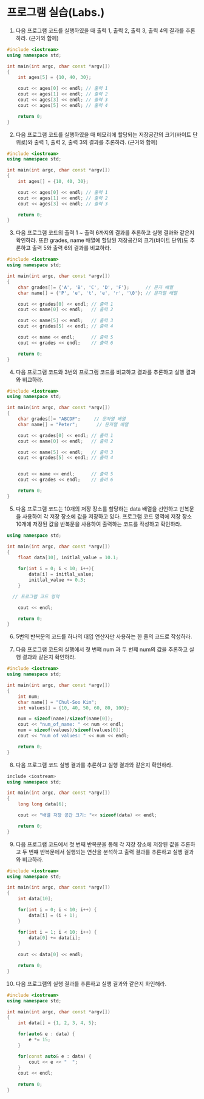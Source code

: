 # 프로그램 실습(Labs.)

1. 다음 프로그램 코드를 실행하였을 때 출력 1, 출력 2, 출력 3, 출력 4의 결과를 추론하라. (근거와 함께)

```c++
#include <iostream>
using namespace std;

int main(int argc, char const *argv[])
{
	int ages[5] = {10, 40, 30};

	cout << ages[0] << endl; // 출력 1
	cout << ages[1] << endl; // 출력 2
	cout << ages[3] << endl; // 출력 3
	cout << ages[5] << endl; // 출력 4

	return 0;
}
```
2. 다음 프로그램 코드를 실행하였을 때 메모리에 할당되는 저장공간의 크기(바이트 단위로)와 출력 1, 출력 2, 출력 3의 결과를 추론하라. (근거와 함께) 

```c++
#include <iostream>
using namespace std;

int main(int argc, char const *argv[])
{
	int ages[] = {10, 40, 30};

	cout << ages[0] << endl; // 출력 1
	cout << ages[1] << endl; // 출력 2
	cout << ages[3] << endl; // 출력 3

	return 0;
}
```
3. 다음 프로그램 코드의 출력 1 ~ 출력 6까지의 결과를 추론하고 실행 결과와 같은지 확인하라. 또한 grades, name 배열에 할당된 저장공간의 크기(바이트 단위)도 추론하고 출력 5와 출력 6의 결과를 비교하라. 

```c++
#include <iostream>
using namespace std;

int main(int argc, char const *argv[])
{
	char grades[]= {'A', 'B', 'C', 'D', 'F'};      // 문자 배열 
	char name[] = {'P', 'e', 't', 'e', 'r', '\0'}; // 문자열 배열

	cout << grades[0] << endl; // 출력 1
	cout << name[0] << endl;   // 출력 2

	cout << name[5] << endl;   // 출력 3
	cout << grades[5] << endl; // 출력 4

	cout << name << endl;      // 출력 5
	cout << grades << endl;    // 출력 6

	return 0;
}
```
4. 다음 프로그램 코드와 3번의 프로그램 코드를 비교하고 결과를 추론하고 실행 결과와 비교하라. 

```c++
#include <iostream>
using namespace std;

int main(int argc, char const *argv[])
{
	char grades[]= "ABCDF";     // 문자열 배열 
	char name[] = "Peter";       // 문자열 배열

	cout << grades[0] << endl; // 출력 1
	cout << name[0] << endl;   // 출력 2

	cout << name[5] << endl;   // 출력 3
	cout << grades[5] << endl; // 출력 4


	cout << name << endl;      // 출력 5
	cout << grades << endl;    // 출려 6

	return 0;
}
```
5. 다음 프로그램 코드는 10개의 저장 장소를 할당하는 data 배열을 선언하고 반복문을 사용하여 각 저장 장소에 값을 저장하고 있다. 
프로그램 코드 영역에 저장 장소 10개에 저장된 값을 반복문을 사용하여 출력하는 코드를 작성하고 확인하라.

```c++
using namespace std;

int main(int argc, char const *argv[])
{
	float data[10], initlal_value = 10.1;

	for(int i = 0; i < 10; i++){
		data[i] = initlal_value;
		initlal_value += 0.3;
	}

  // 프로그램 코드 영역

	cout << endl;

	return 0;
}
```

6. 5번의 반복문의 코드를 하나의 대입 연산자만 사용하는 한 줄의 코드로 작성하라. 

7. 다음 프로그램 코드의 실행에서 첫 번쨰 num 과 두 번쨰 num의 값을 추론하고 실행 결과와 같은지 확인하라. 

```c++
#include <iostream>
using namespace std;

int main(int argc, char const *argv[])
{
	int num;
	char name[] = "Chul-Soo Kim";
	int values[] = {10, 40, 50, 60, 80, 100};

	num = sizeof(name)/sizeof(name[0]);
	cout << "num_of_name: " << num << endl;
	num = sizeof(values)/sizeof(values[0]);
	cout << "num of values: " << num << endl;

	return 0;
}
```

8. 다음 프로그램 코드 실행 결과를 추론하고 실행 결과와 같은지 확인하라. 

```c++
include <iostream>
using namespace std;

int main(int argc, char const *argv[])
{
	long long data[6];

	cout << "배열 저장 공간 크기: "<< sizeof(data) << endl;

	return 0;
}
```
9. 다음 프로그램 코드에서 첫 번째 반복문을 통해 각 저장 장소에 저장된 값을 추론하고 두 번쨰 반복문에서 실행되는 연산을 분석하고 출력 결과를 추론하고 실행 결과와 비교하라.

```c++
#include <iostream>
using namespace std;

int main(int argc, char const *argv[])
{
	int data[10];

	for(int i = 0; i < 10; i++) {
		data[i] = (i + 1);
	}

	for(int i = 1; i < 10; i++) {
		data[0] += data[i];
	}
	
	cout << data[0] << endl;

	return 0;
}
```
10. 다음 프로그램의 실행 결과를 추론하고 실행 결과와 같은지 화인해라.

```c++
#include <iostream>
using namespace std;

int main(int argc, char const *argv[])
{
	int data[] = {1, 2, 3, 4, 5};

	for(auto& e : data) {
		e *= 15;
	}

	for(const auto& e : data) {
		cout << e << "  ";
	}
	cout << endl;
	
	return 0;
}
